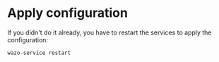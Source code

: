 # Apply configuration

If you didn't do it already, you have to restart the services to apply
the configuration:

    wazo-service restart
